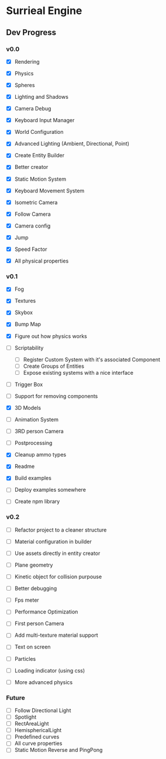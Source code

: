 # Surrieal Engine

## Dev Progress

### v0.0

- [x] Rendering
- [x] Physics
- [x] Spheres
- [x] Lighting and Shadows
- [x] Camera Debug

- [x] Keyboard Input Manager
- [x] World Configuration
- [x] Advanced Lighting (Ambient, Directional, Point)
- [x] Create Entity Builder
- [x] Better creator

- [x] Static Motion System
- [x] Keyboard Movement System
- [x] Isometric Camera
- [x] Follow Camera
- [x] Camera config

- [x] Jump
- [x] Speed Factor
- [x] All physical properties

### v0.1

- [x] Fog
- [x] Textures
- [x] Skybox
- [x] Bump Map
- [x] Figure out how physics works

- [ ] Scriptability
  - [ ] Register Custom System with it's associated Component
  - [ ] Create Groups of Entities
  - [ ] Expose existing systems with a nice interface
- [ ] Trigger Box
- [ ] Support for removing components

- [x] 3D Models
- [ ] Animation System
- [ ] 3RD person Camera
- [ ] Postprocessing

- [x] Cleanup ammo types
- [x] Readme
- [x] Build examples
- [ ] Deploy examples somewhere
- [ ] Create npm library

### v0.2

- [ ] Refactor project to a cleaner structure
- [ ] Material configuration in builder
- [ ] Use assets directly in entity creator
- [ ] Plane geometry
- [ ] Kinetic object for collision purpouse

- [ ] Better debugging
- [ ] Fps meter
- [ ] Performance Optimization
- [ ] First person Camera
- [ ] Add multi-texture material support

- [ ] Text on screen
- [ ] Particles
- [ ] Loading indicator (using css)
- [ ] More advanced physics

### Future

- [ ] Follow Directional Light
- [ ] Spotlight
- [ ] RectAreaLight
- [ ] HemisphericalLight
- [ ] Predefined curves
- [ ] All curve properties
- [ ] Static Motion Reverse and PingPong
